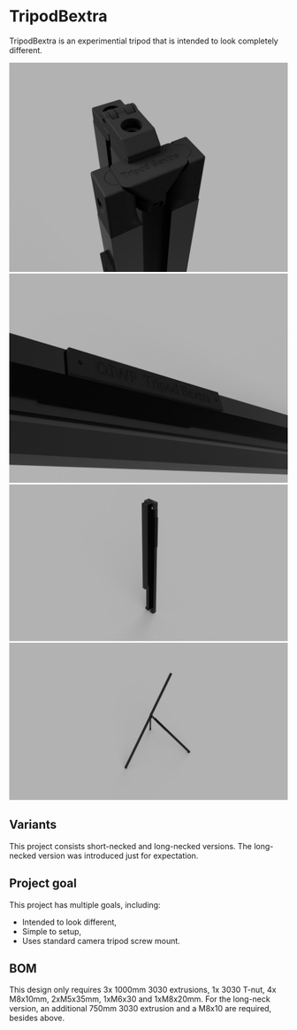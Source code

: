 # TripodBextra
TripodBextra is an experimential tripod that is intended to look completely different.

![Close-look render of the center joint of TripodBextra](Media/tpodbextra-top.PNG)
![TripodBextra badge](Media/tpodbextra-badge.PNG)
![Folded TripodBextra](Media/tpodbextra-folded.png)
![Expanded TripodBextra or unfolded](Media/tpodbextra-expanded.png)

## Variants
This project consists short-necked and long-necked versions. The long-necked version was introduced just for expectation.

## Project goal
This project has multiple goals, including:
* Intended to look different,
* Simple to setup,
* Uses standard camera tripod screw mount.

## BOM

This design only requires 3x 1000mm 3030 extrusions, 1x 3030 T-nut, 4x M8x10mm, 2xM5x35mm, 1xM6x30 and 1xM8x20mm.
For the long-neck version, an additional 750mm 3030 extrusion and a M8x10 are required, besides above.